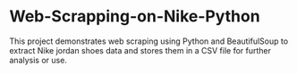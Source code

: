 # Web-Scrapping-on-Nike-Python
This project demonstrates web scraping using Python and BeautifulSoup to extract Nike jordan shoes data and stores them in a CSV file for further analysis or use.
